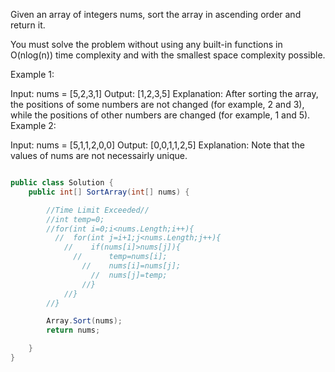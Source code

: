 Given an array of integers nums, sort the array in ascending order and return it.

You must solve the problem without using any built-in functions in O(nlog(n)) time complexity and with the smallest space complexity possible.

 

Example 1:

Input: nums = [5,2,3,1]
Output: [1,2,3,5]
Explanation: After sorting the array, the positions of some numbers are not changed (for example, 2 and 3), while the positions of other numbers are changed (for example, 1 and 5).
Example 2:

Input: nums = [5,1,1,2,0,0]
Output: [0,0,1,1,2,5]
Explanation: Note that the values of nums are not necessairly unique.


```csharp

public class Solution {
    public int[] SortArray(int[] nums) {

        //Time Limit Exceeded//
        //int temp=0;
        //for(int i=0;i<nums.Length;i++){
          //  for(int j=i+1;j<nums.Length;j++){
            //    if(nums[i]>nums[j]){
              //      temp=nums[i];
                //    nums[i]=nums[j];
                  //  nums[j]=temp;
                //}
            //}
        //}

        Array.Sort(nums);
        return nums;

    }
}
